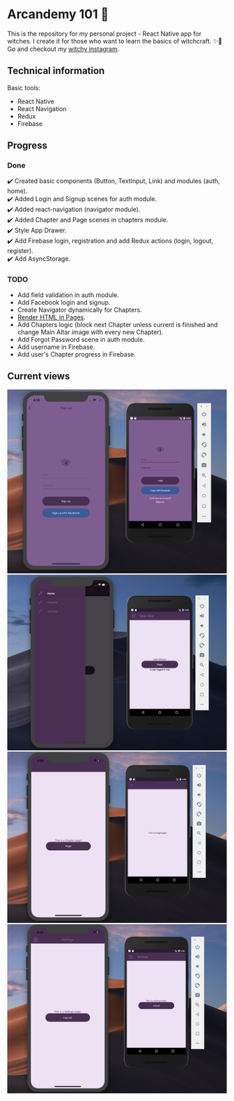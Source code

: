 # Arcandemy 101 🧙
This is the repository for my personal project - React Native app for witches. I create it for those who want to
learn the basics of witchcraft. ✨🔮 Go and checkout my [witchy instagram](https://www.instagram.com/arcandemy/).

## Technical information
Basic tools:
* React Native
* React Navigation
* Redux
* Firebase

## Progress
### Done
✔️ Created basic components (Button, TextInput, Link) and modules (auth, home). <br />
✔️ Added Login and Signup scenes for auth module. <br />
✔️ Added react-navigation (navigator module). <br />
✔️ Added Chapter and Page scenes in chapters module. <br />
✔️ Style App Drawer. <br />
✔️ Add Firebase login, registration and add Redux actions (login, logout, register). <br />
✔️ Add AsyncStorage. <br />

### TODO
* Add field validation in auth module.
* Add Facebook login and signup.
* Create Navigator dynamically for Chapters.
* [Render HTML in Pages](https://stackoverflow.com/questions/29334984/render-html-in-react-native).
* Add Chapters logic (block next Chapter unless current is finished and change Main Altar image with every new Chapter).
* Add Forgot Password scene in auth module.
* Add username in Firebase.
* Add user's Chapter progress in Firebase.

## Current views
![Login and registration](./assets/1.png) <br />
![Main screen and drawer menu](./assets/2.png) <br />
![Chapter and page screens](./assets/3.png) <br />
![Settings](./assets/4.png) <br />
